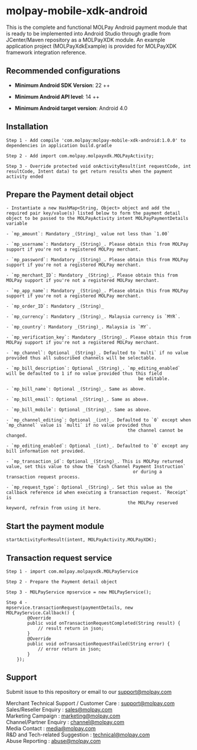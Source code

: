<!--
# license: Copyright © 2011-2016 MOLPay Sdn Bhd. All Rights Reserved. 
-->

# molpay-mobile-xdk-android

This is the complete and functional MOLPay Android payment module that is ready to be implemented into Android Studio through gradle from JCenter/Maven repository as a MOLPayXDK module. An example application project 
(MOLPayXdkExample) is provided for MOLPayXDK framework integration reference.

## Recommended configurations

- __Minimum Android SDK Version__: 22 ++

- __Minimum Android API level__: 14 ++

- __Minimum Android target version__: Android 4.0

## Installation

    Step 1 - Add compile 'com.molpay:molpay-mobile-xdk-android:1.0.0' to dependencies in application build.gradle

    Step 2 - Add import com.molpay.molpayxdk.MOLPayActivity;

    Step 3 - Override protected void onActivityResult(int requestCode, int resultCode, Intent data) to get return results when the payment activity ended

## Prepare the Payment detail object

    - Instantiate a new HashMap<String, Object> object and add the required pair key/value(s) listed below to form the payment detail object to be passed to the MOLPayActivity intent MOLPayPaymentDetails variable

    - `mp_amount`: Mandatory _(String)_ value not less than `1.00`

    - `mp_username`: Mandatory _(String)_. Please obtain this from MOLPay support if you're not a registered MOLPay merchant.

    - `mp_password`: Mandatory _(String)_. Please obtain this from MOLPay support if you're not a registered MOLPay merchant.

    - `mp_merchant_ID`: Mandatory _(String)_. Please obtain this from MOLPay support if you're not a registered MOLPay merchant.

    - `mp_app_name`: Mandatory _(String)_. Please obtain this from MOLPay support if you're not a registered MOLPay merchant.

    - `mp_order_ID`: Mandatory _(String)_

    - `mp_currency`: Mandatory _(String)_. Malaysia currency is `MYR`.

    - `mp_country`: Mandatory _(String)_. Malaysia is `MY`.

    - `mp_verification_key`: Mandatory _(String)_. Please obtain this from MOLPay support if you're not a registered MOLPay merchant.

    - `mp_channel`: Optional _(String)_. Defaulted to `multi` if no value provided thus all subscribed channels will be selectable.

    - `mp_bill_description`: Optional _(String)_. `mp_editing_enabled` will be defaulted to 1 if no value provided thus this field
                                                      be editable.

    - `mp_bill_name`: Optional _(String)_. Same as above.

    - `mp_bill_email`: Optional _(String)_. Same as above.

    - `mp_bill_mobile`: Optional _(String)_. Same as above.

    - `mp_channel_editing`: Optional _(int)_. Defaulted to `0` except when `mp_channel` value is `multi` if no value provided thus
                                                  the channel cannot be changed.

    - `mp_editing_enabled`: Optional _(int)_. Defaulted to `0` except any bill information not provided.

    - `mp_transaction_id`: Optional _(String)_. This is MOLPay returned value, set this value to show the `Cash Channel Payment Instruction`
                                                    or during a transaction request process.

    - `mp_request_type`: Optional _(String)_. Set this value as the callback reference id when executing a transaction request. `Receipt` is
                                                  the MOLPay reserved keyword, refrain from using it here.

## Start the payment module

    startActivityForResult(intent, MOLPayActivity.MOLPayXDK);

## Transaction request service

    Step 1 - import com.molpay.molpayxdk.MOLPayService

    Step 2 - Prepare the Payment detail object

    Step 3 - MOLPayService mpservice = new MOLPayService();

    Step 4 - 
    mpservice.transactionRequest(paymentDetails, new MOLPayService.Callback() {
            @Override
            public void onTransactionRequestCompleted(String result) {
                // result return in json;
            }
            @Override
            public void onTransactionRequestFailed(String error) {
                // error return in json;
            }
        });

## Support

Submit issue to this repository or email to our support@molpay.com

Merchant Technical Support / Customer Care : support@molpay.com<br>
Sales/Reseller Enquiry : sales@molpay.com<br>
Marketing Campaign : marketing@molpay.com<br>
Channel/Partner Enquiry : channel@molpay.com<br>
Media Contact : media@molpay.com<br>
R&D and Tech-related Suggestion : technical@molpay.com<br>
Abuse Reporting : abuse@molpay.com